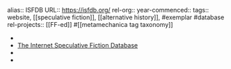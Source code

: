 alias:: ISFDB
URL:: https://isfdb.org/
rel-org::
year-commenced::
tags:: website, [[speculative fiction]], [[alternative history]], #exemplar #database
rel-projects:: [[FF-ed]] #[[metamechanica tag taxonomy]]


-
- [The Internet Speculative Fiction Database](https://isfdb.org/)
-
-
